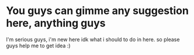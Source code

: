 # You guys can gimme any suggestion here, anything guys
I'm serious guys, i'm new here idk what i should to do in here. so please guys help me to get idea :)
